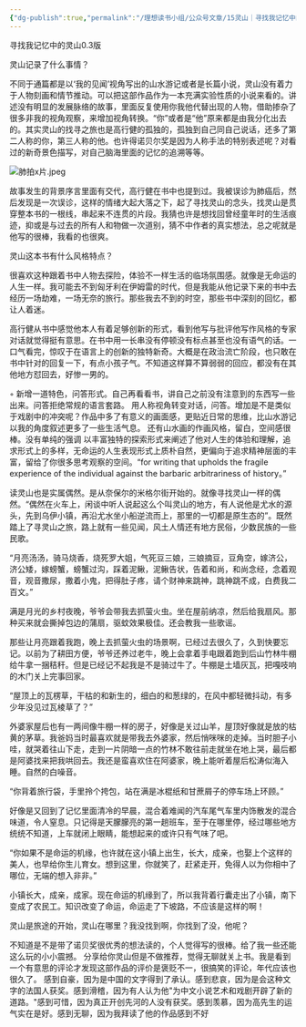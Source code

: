 ```yaml
---
{"dg-publish":true,"permalink":"/理想读书小组/公众号文章/15灵山｜寻找我记忆中的灵山/"}
---
```


寻找我记忆中的灵山0.3版
 

灵山记录了什么事情？

不同于通篇都是以‘我的见闻’视角写出的山水游记或者是长篇小说，灵山没有着力于人物刻画和情节推动。可以把这部作品作为一本充满实验性质的小说来看的。讲述没有明显的发展脉络的故事，里面反复使用你我他代替出现的人物，借助掺杂了很多非我的视角观察，来增加视角转换。“你”或者是“他”原来都是由我分化出去的。其实灵山的找寻之旅也是高行健的孤独的，孤独到自己同自己说话，还多了第二人称的你，第三人称的他。也许得诺贝尔奖是因为人称手法的特别表述呢？对看过的新奇景色描写，对自己脑海里面的记忆的追溯等等。

  ![肺拍x片.jpeg](https://s2.loli.net/2023/08/03/2xmasBP3hgzoe6q.jpg)

故事发生的背景序言里面有交代，高行健在书中也提到过。我被误诊为肺癌后，然后发现是一次误诊，这样的情绪大起大落之下，起了寻找灵山的念头，找灵山是贯穿整本书的一根线，串起来不连贯的片段。我猜也许是想找回曾经童年时的生活痕迹，抑或是与过去的所有人和物做一次道别，猜不中作者的真实想法，总之呢就是他写的很棒，我看的也很爽。

灵山这本书有什么风格特点？

很喜欢这种跟着书中人物去探险，体验不一样生活的临场氛围感。就像是无命运的人生一样。我可能去不到匈牙利在伊姆雷的时代，但是我能从他记录下来的书中去经历一场劫难，一场无奈的旅行。那些我去不到的时空，那些书中深刻的回忆，都让人着迷。

高行健从书中感觉他本人有着足够创新的形式，看到他写与批评他写作风格的专家对话就觉得挺有意思。在书中用一长串没有停顿没有标点甚至也没有语气的话。一口气看完，惊叹于在语言上的创新的独特新奇。大概是在政治流亡阶段，也只敢在书中针对的回复一下，有点小孩子气。不知道这样算不算弱弱的回应，都没有在其他地方怼回去，好惨一男的。

◦ 新增一道特色，问答形式。自己再看看书，讲自己之前没有注意到的东西写一些出来。问答拒绝常规的语言套路。
用人称视角转变对话，问答。增加是不是类似于戏剧中的冲突呢？作品中多了有意义的画面感，更贴近日常的思维，比山水游记以我的角度叙述更多了一些生活气息。
还有山水画的作画风格，留白，空间感很棒。没有单纯的强调
以丰富独特的探索形式来阐述了他对人生的体验和理解，追求形式上的多样，无命运的人生表现形式上质朴自然，更偏向于追求精神层面的丰富，留给了你很多思考观察的空间。“for writing that upholds the fragile experience of the individual against the barbaric arbitrariness of history。”

读灵山也是实属偶然。是从奈保尔的米格尔街开始的。就像寻找灵山一样的偶然。“偶然在火车上，闲谈中听人说起这么个叫灵山的地方，有人说他是尤水的源头，先到乌伊小镇，再沿尤水坐小船逆流而上，那里的一切都是原生态的”。既然踏上了寻灵山之旅，路上就有一些见闻，风土人情还有地方民俗，少数民族的一些民歌。

“月亮汤汤，骑马烧香，烧死罗大姐，气死豆三娘，三娘摘豆，豆角空，嫁济公，济公矮，嫁螃蟹，螃蟹过沟，踩着泥鳅，泥鳅告状，告着和尚，和尚念经，念着观音，观音撒尿，撒着小鬼，把得肚子疼，请个财神来跳神，跳神跳不成，白费我二百文。”

满是月光的乡村夜晚，爷爷会带我去抓萤火虫。坐在屋前纳凉，然后给我扇风。那种买来就会撕掉包边的蒲扇，驱蚊效果极佳。还会教我一些歌谣。

那些让月亮跟着我跑，晚上去抓萤火虫的场景啊，已经过去很久了，久到快要忘记。以前为了耕田方便，爷爷还养过老牛，晚上会拿着手电跟着跑到后山竹林牛棚给牛拿一捆秸秆。但是已经记不起我是不是骑过牛了。牛棚是土墙灰瓦，把嘎吱响的木门关上完事回家。

“屋顶上的瓦楞草，干枯的和新生的，细白的和葱绿的，在风中都轻微抖动，有多少年没见过瓦棱草了？”

外婆家屋后也有一两间像牛棚一样的房子，好像是关过山羊，屋顶好像就是放的枯黄的茅草。我爸妈当时最喜欢就是带我去外婆家，然后悄咪咪的走掉。当时胆子小哇，就哭着往山下走，走到一片阴暗一点的竹林不敢往前走就坐在地上哭，最后都是阿婆找来把我哄回去。我还是蛮喜欢住在阿婆家，晚上能听着屋后松涛似海入睡。自然的白噪音。

“你背着旅行袋，手里拎个挎包，站在满是冰棍纸和甘蔗屑子的停车场上环顾。”

好像是又回到了记忆里面清冷的早晨，混合着难闻的汽车尾气车里内饰散发的混合味道，令人窒息。只记得是天朦朦亮的第一趟班车，至于在哪里停，经过哪些地方统统不知道，上车就闭上眼睛，能想起来的或许只有气味了吧。

“你如果不是命运的机缘，也许就在这小镇上出生，长大，成亲，也娶上个这样的美人，也早给你生儿育女。想到这里，你就笑了，赶紧走开，免得人以为你相中了哪位，无端的想入非非。”

小镇长大，成亲，成家。现在命运的机缘到了，所以我背着行囊走出了小镇，南下变成了农民工。知识改变了命运，命运走了下坡路，不应该是这样的啊！

灵山是旅途的开始，灵山在哪里？我没找到啊，你找到了没，他呢？

不知道是不是带了诺贝奖很优秀的想法读的，个人觉得写的很棒。给了我一些还能这么玩的小小震撼。
分享给你灵山但是不做推荐，觉得无聊就关上书。我是看到一个有意思的评论才发现这部作品的评价是褒贬不一，很搞笑的评论，年代应该也很久了。
感到自豪，因为是中国的文字得到了承认。感到悲哀，因为是会这种文字的法国人获奖。感到滑稽，因为有人认为他"为中文小说艺术和戏剧开辟了新的道路。"感到可惜，因为真正开创先河的人没有获奖。感到羡慕，因为高先生的运气实在是好。感到无聊，因为我拜读了他的作品感到不好
